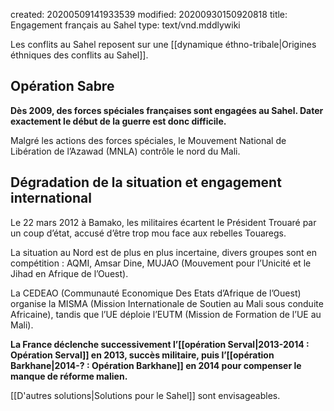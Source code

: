 created: 20200509141933539
modified: 20200930150920818
title: Engagement français au Sahel
type: text/vnd.mddlywiki

Les conflits au Sahel reposent sur une [[dynamique éthno-tribale|Origines éthniques des conflits au Sahel]].

## Opération Sabre

**Dès 2009, des forces spéciales françaises sont engagées au Sahel. Dater exactement le début de la guerre est donc difficile.**

Malgré les actions des forces spéciales, le Mouvement National de Libération de l’Azawad (MNLA) contrôle le nord du Mali.

## Dégradation de la situation et engagement international

Le 22 mars 2012 à Bamako, les militaires écartent le Président Trouaré par un coup d’état, accusé d’être trop mou face aux rebelles Touaregs.

La situation au Nord est de plus en plus incertaine, divers groupes sont en compétition : AQMI, Amsar Dine, MUJAO (Mouvement pour l’Unicité et le Jihad en Afrique de l’Ouest). 

La CEDEAO (Communauté Economique Des Etats d’Afrique de l’Ouest) organise la MISMA (Mission Internationale de Soutien au Mali sous conduite Africaine), tandis que l’UE déploie l’EUTM (Mission de Formation de l’UE au Mali).

**La France déclenche successivement l’[[opération Serval|2013-2014 : Opération Serval]] en 2013, succès militaire, puis l’[[opération Barkhane|2014-? : Opération Barkhane]] en 2014 pour compenser le manque de réforme malien.**

[[D'autres solutions|Solutions pour le Sahel]] sont envisageables.